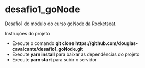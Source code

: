 # desafio1_goNode

Desafio1 do módulo do curso goNode da Rocketseat.

<p> Instruções do projeto </p>

<ul>
  <li>Execute o comando <b>git clone https://github.com/douglas-cavalcante/desafio1_goNode.git</b></li>
  <li>Execute <b>yarn install</b> para baixar as dependências do projeto</li>
  <li>Execute <b>yarn start</b> para subir o servidor</li>
</ul>
